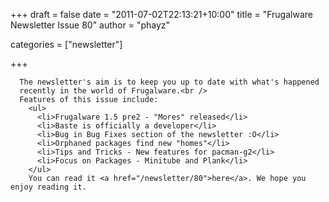
+++
draft = false
date = "2011-07-02T22:13:21+10:00"
title = "Frugalware Newsletter Issue 80"
author = "phayz"

categories = ["newsletter"]

+++

      The newsletter's aim is to keep you up to date with what's happened
      recently in the world of Frugalware.<br />
      Features of this issue include:
        <ul>
          <li>Frugalware 1.5 pre2 - "Mores" released</li>
          <li>Baste is officially a developer</li>
          <li>Bug in Bug Fixes section of the newsletter :O</li>
          <li>Orphaned packages find new "homes"</li>
          <li>Tips and Tricks - New features for pacman-g2</li>
          <li>Focus on Packages - Minitube and Plank</li>
        </ul>
        You can read it <a href="/newsletter/80">here</a>. We hope you enjoy reading it.
      
    